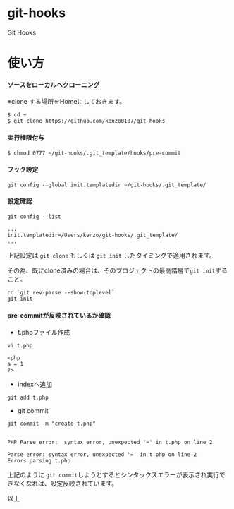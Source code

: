 # git-hooks
Git Hooks

# 使い方


#### ソースをローカルへクローニング

※clone する場所をHomeにしておきます。
  
```
$ cd ~
$ git clone https://github.com/kenzo0107/git-hooks
```  
  
  
#### 実行権限付与

```
$ chmod 0777 ~/git-hooks/.git_template/hooks/pre-commit
```
  
  
#### フック設定

```
git config --global init.templatedir ~/git-hooks/.git_template/
```
  
#### 設定確認

```
git config --list

...
init.templatedir=/Users/kenzo/git-hooks/.git_template/
...
```



上記設定は `git clone` もしくは `git init` したタイミングで適用されます。
  
  
その為、既にclone済みの場合は、そのプロジェクトの最高階層で`git init`すること。

```
cd `git rev-parse --show-toplevel`
git init
```
  

#### pre-commitが反映されているか確認


* t.phpファイル作成

```
vi t.php
```

```
<php
a = 1
?>
```


* indexへ追加

`git add t.php`
  

* git commit



```
git commit -m "create t.php"


PHP Parse error:  syntax error, unexpected '=' in t.php on line 2

Parse error: syntax error, unexpected '=' in t.php on line 2
Errors parsing t.php
```

上記のように `git commit`しようとするとシンタックスエラーが表示され実行できなくなれば、設定反映されています。


以上

